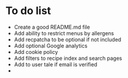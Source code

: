 # To do list

- Create a good README.md file
- Add ability to restrict menus by allergens
- Add recpatcha to be optional if not included
- Add optional Google analytics
- Add cookie policy
- Add filters to recipe index and search pages
- Add to user tale if email is verified
- 
